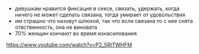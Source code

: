 * девушкам нравится фиксация в сексе, связать, удержать, когда ничего не может сделать связана, тогда умирает от удовольствия
* им страшно что назовут шлюхой, так что если связана то с нее снята отвственность, она не виновата
* 70% женщин кончают во время изнасилования

https://www.youtube.com/watch?v=P2_5RITWHFM